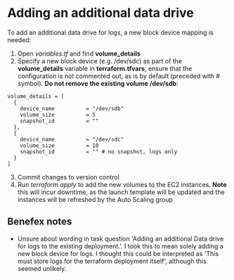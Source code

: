 # Adding an additional data drive
To add an additional data drive for logs, a new block device mapping is needed:

1. Open _variables.tf_ and find __volume\_details__
2. Specify a new block device (e.g. /dev/sdc) as part of the __volume\_details__ variable in __terraform.tfvars__, ensure that the configuration is not commented out, as is by default (preceded with # symbol). **Do not remove the existing volume /dev/sdb**:
```
volume_details = [
  {
    device_name          = "/dev/sdb"
    volume_size          = 5
    snapshot_id          = ""
  },
  {
    device_name          = "/dev/sdc"
    volume_size          = 10
    snapshot_id          = "" # no snapshot, logs only
  }
]
```
3. Commit changes to version control
4. Run _terraform apply_ to add the new volumes to the EC2 instances. **Note** this will incur downtime, as the launch template will be updated and the instances will be refreshed by the Auto Scaling group

## Benefex notes
- Unsure about wording in task question 'Adding an additional Data drive for logs to the existing deployment.'. I took this to mean solely adding a new block device for logs. I thought this could be interpreted as 'This must store logs for the terraform deployment itself', although this seemed unlikely.
